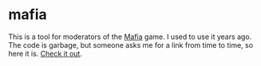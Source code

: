 # mafia

This is a tool for moderators of the [Mafia](https://en.wikipedia.org/wiki/Mafia_(party_game)) game. I used to use it years ago. The code is garbage, but someone asks me for a link from time to time, so here it is. [Check it out](https://purplesyringa.github.io/mafia/).

